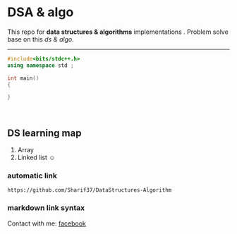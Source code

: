 <!--markdown-->
# DSA & algo <br>

This repo for __data structures & algorithms__
implementations . Problem solve base on this _ds & algo._  

---

```c++
#include<bits/stdc++.h>
using namespace std ;

int main()
{

}

``` 
<br/>

## DS learning map 
1. Array 
2. Linked list ☺️


### automatic link 

`https://github.com/Sharif37/DataStructures-Algorithm `


### markdown link syntax

Contact with me: 
 [facebook](www.facebook.com/sharif7364) <br/>
 

